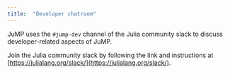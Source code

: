 ```yaml
---
title:  "Developer chatroom"
---
```


JuMP uses the `#jump-dev` channel of the Julia community slack to discuss
developer-related aspects of JuMP.

Join the Julia community slack by following the link and instructions at
[https://julialang.org/slack/](https://julialang.org/slack/).
